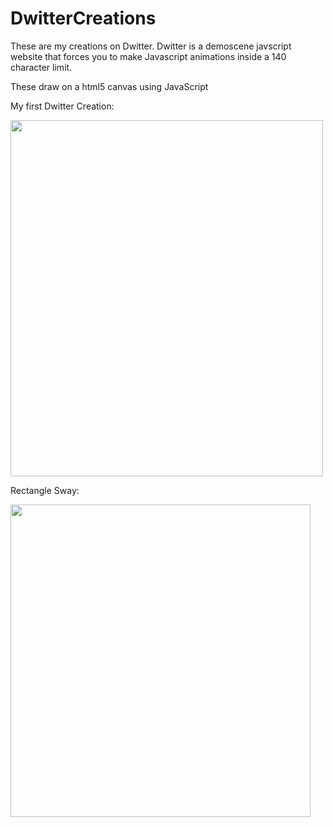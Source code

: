 # DwitterCreations
These are my creations on Dwitter. 
Dwitter is a demoscene javscript website that forces you to make Javascript animations inside a 140 character limit.

These draw on a html5 canvas using JavaScript

My first Dwitter Creation: 


<img src="https://github.com/EdwardDeaver/DwitterCreations/blob/master/media/firstdwittercreation.gif?raw=true" width="500" height="570"/>


Rectangle Sway: 

<img src="https://github.com/EdwardDeaver/DwitterCreations/blob/master/media/rectanglesway.gif?raw=true" width="480" height="500"/>


